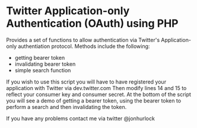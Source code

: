 Twitter Application-only Authentication (OAuth) using PHP
====================================================
Provides a set of functions to allow authentication via Twitter's Application-only authentiation protocol.
Methods include the following:
 * getting bearer token
 * invalidating bearer token
 * simple search function

If you wish to use this script you will have to have registered your application with Twitter via dev.twitter.com
Then modify lines 14 and 15 to reflect your consumer key and consumer secret.
At the bottom of the script you will see a demo of getting a bearer token, using the bearer token to perform a search
and then invalidating the token.

If you have any problems contact me via twitter @jonhurlock

